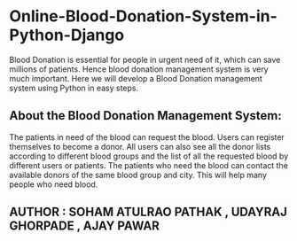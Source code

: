 # Online-Blood-Donation-System-in-Python-Django
Blood Donation is essential for people in urgent need of it, which can save millions of patients. Hence blood donation management system is very much important. Here we will develop a Blood Donation management system using Python in easy steps.
## About the Blood Donation Management System:
The patients in need of the blood can request the blood. Users can register themselves to become a donor. All users can also see all the donor lists according to different blood groups and the list of all the requested blood by different users or patients. The patients who need the blood can contact the available donors of the same blood group and city. This will help many people who need blood.
## AUTHOR : SOHAM ATULRAO PATHAK , UDAYRAJ GHORPADE , AJAY PAWAR

